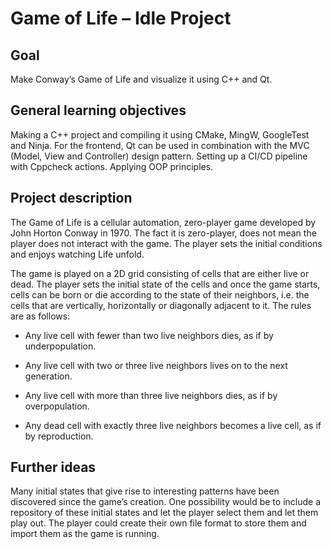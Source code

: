 # Game of Life – Idle Project

 
## Goal
Make Conway’s Game of Life and visualize it using C++ and Qt. 

## General learning objectives
Making a C++ project and compiling it using CMake, MingW, GoogleTest and Ninja. For the frontend, Qt can be used in combination with the MVC (Model, View and Controller) design pattern. Setting up a CI/CD pipeline with Cppcheck actions. Applying OOP principles. 

##  Project description
The Game of Life is a cellular automation, zero-player game developed by John Horton Conway in 1970. The fact it is zero-player, does not mean the player does not interact with the game. The player sets the initial conditions and enjoys watching Life unfold. 

The game is played on a 2D grid consisting of cells that are either live or dead. The player sets the initial state of the cells and once the game starts, cells can be born or die according to the state of their neighbors, i.e. the cells that are vertically, horizontally or diagonally adjacent to it. The rules are as follows: 

 - Any live cell with fewer than two live neighbors dies, as if by underpopulation. 

 - Any live cell with two or three live neighbors lives on to the next generation. 

 - Any live cell with more than three live neighbors dies, as if by overpopulation. 

 - Any dead cell with exactly three live neighbors becomes a live cell, as if by reproduction. 

##  Further ideas 

Many initial states that give rise to interesting patterns have been discovered since the game’s creation. One possibility would be to include a repository of these initial states and let the player select them and let them play out. The player could create their own file format to store them and import them as the game is running. 